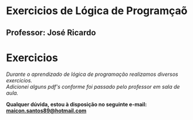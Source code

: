 # Exercicios de Lógica de Programçaõ

## Professor: José Ricardo

# Exercicios

*Durante o aprendizado de lógica de programação realizamos diversos exercicios.*  
_Adicionei alguns pdf's conforme foi passado pelo professor em sala de aula._

**Qualquer dúvida, estou à disposição  no seguinte e-mail: maicon.santos89@hotmail.com**